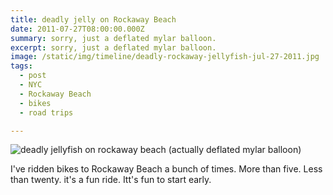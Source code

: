 ```yaml
---
title: deadly jelly on Rockaway Beach
date: 2011-07-27T08:00:00.000Z
summary: sorry, just a deflated mylar balloon.
excerpt: sorry, just a deflated mylar balloon.
image: /static/img/timeline/deadly-rockaway-jellyfish-jul-27-2011.jpg
tags:
  - post 
  - NYC
  - Rockaway Beach
  - bikes
  - road trips

---
```


![deadly jellyfish on rockaway beach (actually deflated mylar balloon)](/static/img/timeline/deadly-rockaway-jellyfish-jul-27-2011.jpg "deadly jellyfish on rockaway beach (actually deflated mylar balloon)")

I've ridden bikes to Rockaway Beach a bunch of times. More than five. Less than twenty. it's a fun ride. Itt's fun to start early.